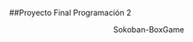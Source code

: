 ##Proyecto Final Programación 2

<p align="center"; font-size: 16px;font-weight: bold>
 Sokoban-BoxGame
</p>

